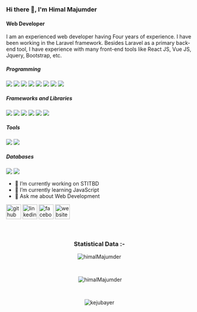 ### Hi there 👋, I'm Himal Majumder
#### Web Developer 

I am an experienced web developer having Four years of experience. I have been working in the Laravel framework. Besides Laravel as a primary back-end tool, I have experience with many front-end tools like React JS, Vue JS, Jquery,  Bootstrap,  etc.  
 

##### Programming

<p>
 <img src="https://img.shields.io/badge/PHP-777BB4?style=for-the-badge&logo=php&logoColor=white" /> 
 <img src="https://img.shields.io/badge/JavaScript-323330?style=for-the-badge&logo=javascript&logoColor=F7DF1E" />
 
 
  <img src="https://img.shields.io/badge/HTML5-E34F26?style=for-the-badge&logo=html5&logoColor=white" />
  <img src="https://img.shields.io/badge/CSS3-1572B6?style=for-the-badge&logo=css3&logoColor=white" />
 
  <img src="https://img.shields.io/badge/Python-3776AB?style=for-the-badge&logo=python&logoColor=white" />
  <img src="https://img.shields.io/badge/json-5E5C5C?style=for-the-badge&logo=json&logoColor=white" /> 
  <img src="https://img.shields.io/badge/C-00599C?style=for-the-badge&logo=c&logoColor=white" />
  <img src="https://img.shields.io/badge/C%2B%2B-00599C?style=for-the-badge&logo=c%2B%2B&logoColor=white" />
    
  
</p>

##### Frameworks and Libraries

<p> 
  <img src="https://img.shields.io/badge/Laravel-FF2D20?style=for-the-badge&logo=laravel&logoColor=white" />
  <img src="https://img.shields.io/badge/React-20232A?style=for-the-badge&logo=react&logoColor=61DAFB" />
  <img src="https://img.shields.io/badge/Bootstrap-563D7C?style=for-the-badge&logo=bootstrap&logoColor=white" />
  <img src="https://img.shields.io/badge/jQuery-0769AD?style=for-the-badge&logo=jquery&logoColor=white" /> 
  <img src="https://img.shields.io/badge/Vue.js-35495E?style=for-the-badge&logo=vuedotjs&logoColor=4FC08D" />
   <!--
     <img src="https://img.shields.io/badge/Node.js-339933?style=for-the-badge&logo=nodedotjs&logoColor=white" /> 
   -->
  <img src="https://img.shields.io/badge/next.js-000000?style=for-the-badge&logo=nextdotjs&logoColor=white" />
</p>

##### Tools

<p>
<img src="https://img.shields.io/badge/vscode-blue.svg?logo=visualstudiocode" />
  <img src="https://img.shields.io/badge/sublime_text-%23575757.svg?&style=for-the-badge&logo=sublime-text&logoColor=important" />    
</p>

##### Databases

<p>
  <img src="https://img.shields.io/badge/MySQL-00000F?style=for-the-badge&logo=mysql&logoColor=white" /> 
  <img src="https://img.shields.io/badge/MongoDB-4EA94B?style=for-the-badge&logo=mongodb&logoColor=white" /> 
 
</p>

- 🔭 I’m currently working on STITBD 
- 🌱 I’m currently learning JavaScript 
- 💬 Ask me about Web Development 


[<img src='https://cdn.jsdelivr.net/npm/simple-icons@3.0.1/icons/github.svg' alt='github' height='40'>](https://github.com/himal51)  [<img src='https://cdn.jsdelivr.net/npm/simple-icons@3.0.1/icons/linkedin.svg' alt='linkedin' height='40'>](https://www.linkedin.com/in/himal-majumder-9286aa194/)  [<img src='https://cdn.jsdelivr.net/npm/simple-icons@3.0.1/icons/facebook.svg' alt='facebook' height='40'>](https://www.facebook.com/himal.majumder)  [<img src='https://cdn.jsdelivr.net/npm/simple-icons@3.0.1/icons/icloud.svg' alt='website' height='40'>](http://himalmajumder.xyz)  


<br>
<h3 align="center">Statistical Data :-</h3>
<p align="center"><img
    src="https://github-readme-stats.vercel.app/api/top-langs?username=himalMajumder&show_icons=true&locale=en&layout=compact&theme=react"
    alt="himalMajumder" /></p>
<br>

<p align="center">&nbsp;<img  src="https://github-readme-stats.vercel.app/api?username=himalMajumder&count_private=true&show_icons=true&locale=en&theme=react"
    alt="himalMajumder" /></p>
<br>

<p align="center"><img align="center" src="https://github-readme-streak-stats.herokuapp.com/?user=himalMajumder&theme=react" alt="kejubayer" /></p>
 
